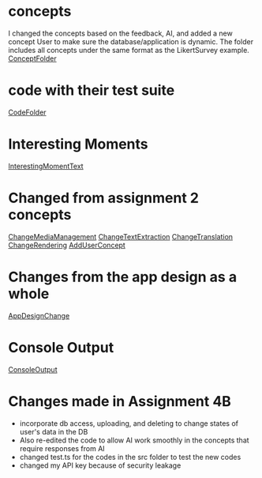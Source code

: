 # concepts
I changed the concepts based on the feedback, AI, and added a new concept User to make sure
the database/application is dynamic. The folder includes all concepts under the same format
as the LikertSurvey example. [ConceptFolder](design\concepts)

# code with their test suite
[CodeFolder](src)

# Interesting Moments
[InterestingMomentText](InterestingMoments)

# Changed from assignment 2 concepts
[ChangeMediaManagement](design\brainstorming\DifferenceInConcept1.md)
[ChangeTextExtraction](design\brainstorming\DifferenceInConcept2.md)
[ChangeTranslation](design\brainstorming\DifferenceInConcept3.md)
[ChangeRendering](design\brainstorming\DifferenceInConcept4.md)
[AddUserConcept](design\brainstorming\NewConcept.md)

# Changes from the app design as a whole
[AppDesignChange](design\brainstorming\ChangeInApp.md)

# Console Output
[ConsoleOutput](TestOutputs.md)

# Changes made in Assignment 4B
- incorporate db access, uploading, and deleting to change states of user's data in the DB
- Also re-edited the code to allow AI work smoothly in the concepts that require responses from AI
- changed test.ts for the codes in the src folder to test the new codes
- changed my API key because of security leakage
